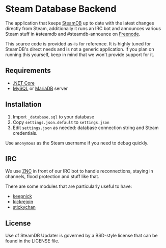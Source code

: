 # Steam Database Backend

The application that keeps [SteamDB](https://steamdb.info/) up to date with the latest changes directly from Steam,
additionally it runs an IRC bot and announces various Steam stuff in #steamdb and #steamdb-announce on [Freenode](https://freenode.net/).

This source code is provided as-is for reference. It is highly tuned for SteamDB's direct needs and is not a generic application.
If you plan on running this yourself, keep in mind that we won't provide support for it.

## Requirements
* [.NET Core](https://dot.net)
* [MySQL](https://www.mysql.com/) or [MariaDB](https://mariadb.org/) server

## Installation
1. Import `_database.sql` to your database
2. Copy `settings.json.default` to `settings.json`
3. Edit `settings.json` as needed: database connection string and Steam credentials.

Use `anonymous` as the Steam username if you need to debug quickly.

## IRC

We use [ZNC](http://znc.in) in front of our IRC bot to handle reconnections, staying in channels, flood protection and stuff like that.

There are some modules that are particularly useful to have:

* [keepnick](http://wiki.znc.in/Keepnick)
* [kickrejoin](http://wiki.znc.in/Kickrejoin)
* [stickychan](http://wiki.znc.in/Stickychan)

## License
Use of SteamDB Updater is governed by a BSD-style license that can be found in the LICENSE file.
